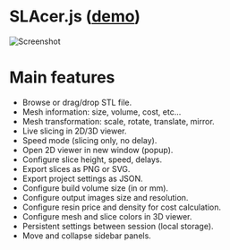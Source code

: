 # SLAcer.js ([demo](http://lautr3k.github.io/SLAcer.js/))
![Screenshot](/screenshot.png?raw=true)

# Main features
- Browse or drag/drop STL file.
- Mesh information: size, volume, cost, etc...
- Mesh transformation: scale, rotate, translate, mirror.
- Live slicing in 2D/3D viewer.
- Speed mode (slicing only, no delay).
- Open 2D viewer in new window (popup).
- Configure slice height, speed, delays.
- Export slices as PNG or SVG.
- Export project settings as JSON.
- Configure build volume size (in or mm).
- Configure output images size and resolution.
- Configure resin price and density for cost calculation.
- Configure mesh and slice colors in 3D viewer.
- Persistent settings between session (local storage).
- Move and collapse sidebar panels.
